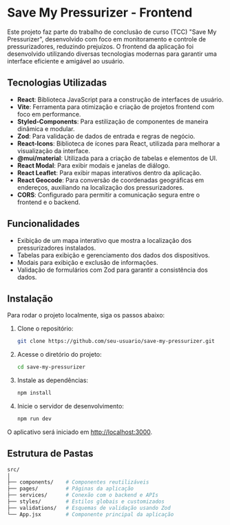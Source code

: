 # Save My Pressurizer - Frontend

Este projeto faz parte do trabalho de conclusão de curso (TCC) "Save My Pressurizer", desenvolvido com foco em monitoramento e controle de pressurizadores, reduzindo prejuízos. O frontend da aplicação foi desenvolvido utilizando diversas tecnologias modernas para garantir uma interface eficiente e amigável ao usuário.

## Tecnologias Utilizadas

- **React**: Biblioteca JavaScript para a construção de interfaces de usuário.
- **Vite**: Ferramenta para otimização e criação de projetos frontend com foco em performance.
- **Styled-Components**: Para estilização de componentes de maneira dinâmica e modular.
- **Zod**: Para validação de dados de entrada e regras de negócio.
- **React-Icons**: Biblioteca de ícones para React, utilizada para melhorar a visualização da interface.
- **@mui/material**: Utilizada para a criação de tabelas e elementos de UI.
- **React Modal**: Para exibir modais e janelas de diálogo.
- **React Leaflet**: Para exibir mapas interativos dentro da aplicação.
- **React Geocode**: Para conversão de coordenadas geográficas em endereços, auxiliando na localização dos pressurizadores.
- **CORS**: Configurado para permitir a comunicação segura entre o frontend e o backend.

## Funcionalidades

- Exibição de um mapa interativo que mostra a localização dos pressurizadores instalados.
- Tabelas para exibição e gerenciamento dos dados dos dispositivos.
- Modais para exibição e exclusão de informações.
- Validação de formulários com Zod para garantir a consistência dos dados.

## Instalação

Para rodar o projeto localmente, siga os passos abaixo:

1. Clone o repositório:

   ```bash
   git clone https://github.com/seu-usuario/save-my-pressurizer.git

2. Acesse o diretório do projeto:
   ```bash
   cd save-my-pressurizer

3. Instale as dependências:
   ```bash
   npm install

4. Inicie o servidor de desenvolvimento:
   ```bash
   npm run dev

O aplicativo será iniciado em [http://localhost:3000](http://localhost:3000).

## Estrutura de Pastas

```bash
src/
│
├── components/    # Componentes reutilizáveis
├── pages/         # Páginas da aplicação
├── services/      # Conexão com o backend e APIs
├── styles/        # Estilos globais e customizados
├── validations/   # Esquemas de validação usando Zod
└── App.jsx        # Componente principal da aplicação
